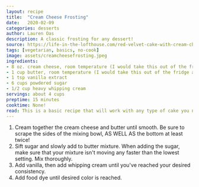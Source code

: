 ```yaml
---
layout: recipe
title:  "Cream Cheese Frosting"
date:   2020-02-09
categories: desserts
author: Lauren Oas
description: A classic frosting for any dessert!
source: https://life-in-the-lofthouse.com/red-velvet-cake-with-cream-cheese-frosting/
tags: [vegetarian, basics, no-cook]
image: assets/creamcheesefrosting.jpeg
ingredients:
- 8 oz. cream cheese, room temperature (I would take this out of the fridge at least 3 hours in advance)
- 1 cup butter, room temperature (I would take this out of the fridge at least 3 hours in advance)
- 1 tsp vanilla extract
- 6 cups powdered sugar
- 1/2 cup heavy whipping cream
servings: about 4 cups
preptime: 15 minutes
cooktime: None!
read: This is a basic recipe that will work with any type of cake you need to frost. Add the heavy cream carefully, for your desired consistency-I find that if you skip it entirely the frosting will be too thick for most purposes, but depending on the piping you plan, you may not need all of the heavy whipping cream. As with all white frostings, this dyes very well, but getting a very rich, dark color could require A LOT of dye. 
---
```

1. Cream together the cream cheese and butter until smooth. Be sure to scrape the sides of the mixing bowl, AS WELL AS the bottom at least twice! 
2. Sift sugar and slowly add to butter mixture. When adding the sugar, make sure that your mixture isn't moving any faster than the lowest setting. Mix thoroughly.
3. Add vanilla, then add whipping cream until you've reached your desired consistency. 
4. Add food dye until desired color is reached.